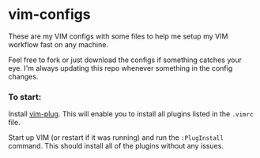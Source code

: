 # vim-configs
These are my VIM configs with some files to help me setup my VIM workflow fast on any machine.

Feel free to fork or just download the configs if something catches your eye. I'm always updating this repo whenever something in the config changes.

### To start:

Install [vim-plug](https://github.com/junegunn/vim-plug). This will enable you to install all plugins listed in the `.vimrc` file.

Start up VIM (or restart if it was running) and run the `:PlugInstall` command. This should install all of the plugins without any issues.
